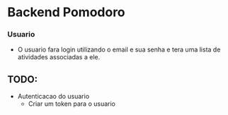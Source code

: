 # Backend Pomodoro

### Usuario

- O usuario fara login utilizando o email e sua senha e tera uma lista de atividades associadas a ele.

## TODO:

- Autenticacao do usuario
  - Criar um token para o usuario
